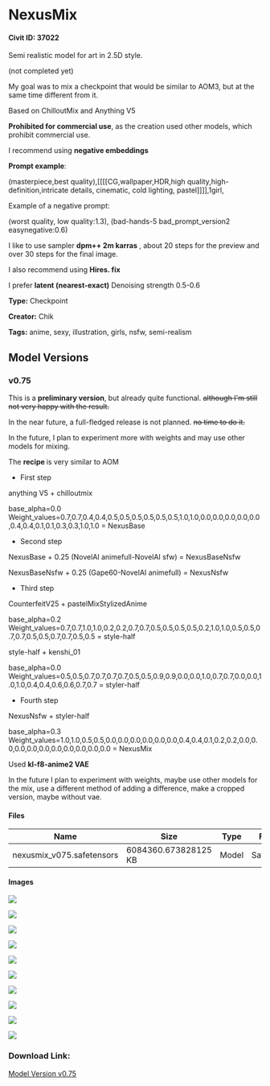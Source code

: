 # NexusMix

#### Civit ID: 37022

<p>Semi realistic model for art in 2.5D style.</p><p>(not completed yet)</p><p>My goal was to mix a checkpoint that would be similar to AOM3, but at the same time different from it.</p><p>Based on ChilloutMix and Anything V5</p><p><strong>Prohibited for commercial use</strong>, as the creation used other models, which prohibit commercial use.</p><p>I recommend using <strong>negative embeddings</strong></p><p><strong>Prompt example</strong>:</p><p>(masterpiece,best quality),[[[[CG,wallpaper,HDR,high quality,high-definition,intricate details, cinematic, cold lighting, pastel]]]],1girl,</p><p>Example of a negative prompt:</p><p>(worst quality, low quality:1.3), (bad-hands-5 bad_prompt_version2 easynegative:0.6)</p><p>I like to use sampler <strong>dpm++ 2m karras</strong> , about 20 steps for the preview and over 30 steps for the final image.</p><p>I also recommend using <strong>Hires. fix</strong></p><p>I prefer <strong>latent (nearest-exact)</strong> Denoising strength 0.5-0.6</p>

**Type:** Checkpoint

**Creator:** Chik

**Tags:** anime, sexy, illustration, girls, nsfw, semi-realism

## Model Versions

### v0.75

<p>This is a <strong>preliminary version</strong>, but already quite functional. <s>although I'm still not very happy with the result.</s></p><p>In the near future, a full-fledged release is not planned. <s>no time to do it.</s></p><p>In the future, I plan to experiment more with weights and may use other models for mixing.</p><p>The <strong>recipe </strong>is very similar to AOM</p><ul><li><p>First step</p></li></ul><p>anything V5 + chilloutmix</p><p>base_alpha=0.0 Weight_values=0.7,0.7,0.4,0.4,0.5,0.5,0.5,0.5,0.5,0.5,1.0,1.0,0.0,0.0,0.0,0.0,0.0,0.4,0.4,0.1,0.1,0.3,0.3,1.0,1.0 = NexusBase</p><ul><li><p>Second step</p></li></ul><p>NexusBase + 0.25 (NovelAI animefull-NovelAI sfw) = NexusBaseNsfw</p><p>NexusBaseNsfw + 0.25 (Gape60-NovelAI animefull) = NexusNsfw</p><ul><li><p>Third step</p></li></ul><p>CounterfeitV25 + pastelMixStylizedAnime</p><p>base_alpha=0.2 Weight_values=0.7,0.7,1.0,1.0,0.2,0.2,0.7,0.7,0.5,0.5,0.5,0.5,0.2,1.0,1.0,0.5,0.5,0.7,0.7,0.5,0.5,0.7,0.7,0.5,0.5 = style-half</p><p>style-half + kenshi_01</p><p>base_alpha=0.0 Weight_values=0.5,0.5,0.7,0.7,0.7,0.7,0.5,0.5,0.9,0.9,0.0,0.0,1.0,0.7,0.7,0.0,0.0,1.0,1.0,0.4,0.4,0.6,0.6,0.7,0.7 = styler-half</p><ul><li><p>Fourth step</p></li></ul><p>NexusNsfw + styler-half</p><p>base_alpha=0.3 Weight_values=1.0,1.0,0.5,0.5,0.0,0.0,0.0,0.0,0.0,0.0,0.4,0.4,0.1,0.2,0.2,0.0,0.0,0.0,0.0,0.0,0.0,0.0,0.0,0.0,0.0 = NexusMix</p><p>Used <strong>kl-f8-anime2 VAE</strong></p><p>In the future I plan to experiment with weights, maybe use other models for the mix, use a different method of adding a difference, make a cropped version, maybe without vae.</p>

#### Files

| Name | Size | Type | Format | Download Url | AutoV1 | AutoV2 | SHA256 | CRC32 | BLAKE3 |
| --- | --- | --- | --- | --- | --- | --- | --- | --- | --- |
| nexusmix_v075.safetensors | 6084360.673828125 KB | Model | SafeTensor | https://civitai.com/api/download/models/43060 | F565B813 | 5984E2CCAD | 5984E2CCADE806AA8ADEC51C3D6B0A004001FCBDC16D4B780E7BED7E50F5AD21 | BA0BAFFF | 11CFF7D7104811F8D80B58F4476A9F6E79A610A063704328CE796C232DDB763C |

#### Images

<p><img src="https://image.civitai.com/xG1nkqKTMzGDvpLrqFT7WA/7c27d632-7f23-49bd-02b9-6c8560413400/width=450/472125.jpeg" /></p>

<p><img src="https://image.civitai.com/xG1nkqKTMzGDvpLrqFT7WA/a2b5ef6e-1d99-4df5-5136-a9c03b06ac00/width=450/472128.jpeg" /></p>

<p><img src="https://image.civitai.com/xG1nkqKTMzGDvpLrqFT7WA/7aa82bfe-e40e-4098-fac1-93e6cff3d400/width=450/472127.jpeg" /></p>

<p><img src="https://image.civitai.com/xG1nkqKTMzGDvpLrqFT7WA/ec80f58f-e765-43f7-fae5-c7bdcacc9300/width=450/472122.jpeg" /></p>

<p><img src="https://image.civitai.com/xG1nkqKTMzGDvpLrqFT7WA/843a9920-523a-4d06-c3dc-adb19410e400/width=450/472129.jpeg" /></p>

<p><img src="https://image.civitai.com/xG1nkqKTMzGDvpLrqFT7WA/27bfc266-163b-4e4f-c298-6ffc606f6000/width=450/472123.jpeg" /></p>

<p><img src="https://image.civitai.com/xG1nkqKTMzGDvpLrqFT7WA/545db9ff-ca5b-4b74-c718-0488005d9300/width=450/472126.jpeg" /></p>

<p><img src="https://image.civitai.com/xG1nkqKTMzGDvpLrqFT7WA/38039bb9-5b7a-445c-f607-2acec9588100/width=450/472120.jpeg" /></p>

<p><img src="https://image.civitai.com/xG1nkqKTMzGDvpLrqFT7WA/d3e6a1eb-e9c9-4fef-8d3d-68d4337c6a00/width=450/472290.jpeg" /></p>

<p><img src="https://image.civitai.com/xG1nkqKTMzGDvpLrqFT7WA/93f51bfe-448e-4737-7a00-2f37139e2200/width=450/472121.jpeg" /></p>

### Download Link:

[Model Version v0.75](https://civitai.com/api/download/models/43060)

